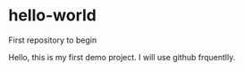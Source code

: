 # hello-world
First repository to begin

Hello, this is my first demo project. I will use github frquentlly.
